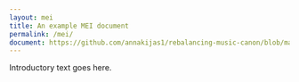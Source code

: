 ```yaml
---
layout: mei
title: An example MEI document
permalink: /mei/
document: https://github.com/annakijas1/rebalancing-music-canon/blob/master/_site/assets/mei/backer-grondahl-fantasistykker-op45.mei
---
```


<div>Introductory text goes here.</div>
